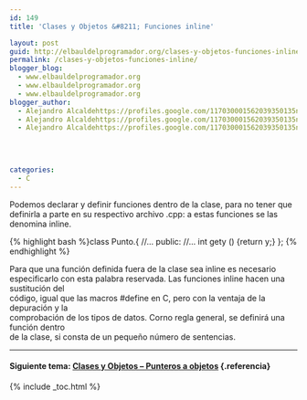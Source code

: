 ```yaml
---
id: 149
title: 'Clases y Objetos &#8211; Funciones inline'

layout: post
guid: http://elbauldelprogramador.org/clases-y-objetos-funciones-inline/
permalink: /clases-y-objetos-funciones-inline/
blogger_blog:
  - www.elbauldelprogramador.org
  - www.elbauldelprogramador.org
  - www.elbauldelprogramador.org
blogger_author:
  - Alejandro Alcaldehttps://profiles.google.com/117030001562039350135noreply@blogger.com
  - Alejandro Alcaldehttps://profiles.google.com/117030001562039350135noreply@blogger.com
  - Alejandro Alcaldehttps://profiles.google.com/117030001562039350135noreply@blogger.com

  
  
  
categories:
  - C
---
```

<div class="iconcpp">
</div>

Podemos declarar y definir funciones dentro de la clase, para no tener que definirla a parte en su respectivo archivo .cpp: a estas funciones se las  
denomina inline.  
<!--more-->

{% highlight bash %}class Punto.{
  <span class="comentarios">//...</span>
public:
  <span class="comentarios">//...</span>
  int gety () {return y;}
};
{% endhighlight %}



Para que una función definida fuera de la clase sea inline es necesario  
especificarlo con esta palabra reservada. Las funciones inline hacen una sustitución del  
código, igual que las macros #define en C, pero con la ventaja de la depuración y la  
comprobación de los tipos de datos. Corno regla general, se definirá una función dentro  
de la clase, si consta de un pequeño número de sentencias.

* * *

#### Siguiente tema: [Clases y Objetos &#8211; Punteros a objetos][1] {.referencia}



 [1]: http://elbauldelprogramador.com/clases-y-objetos-punteros-objetos/

{% include _toc.html %}
